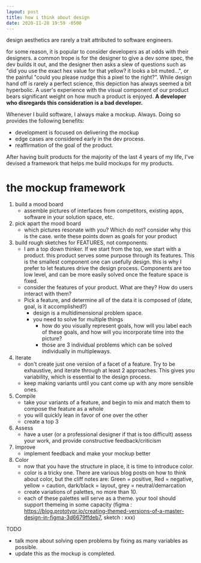 ```yaml
---
layout: post
title: how i think about design
date: 2020-11-28 19:59 -0500
---
```


design aesthetics are rarely a trait attributed to software engineers.

for some reason, it is popular to consider developers as at odds with their designers. a common trope is for the designer to give a dev some spec, the dev builds it out, and the designer then asks a slew of questions such as "did you use the exact hex value for that yellow? it looks a bit muted...", or the painful "could you please nudge this a pixel to the right?". While design hand off is rarely a perfect science, this depiction has always seemed a bit hyperbolic. A user's experience with the visual component of our product bears significant weight on how much a product is enjoyed. **A developer who disregards this consideration is a bad developer.**

Whenever I build software, I always make a mockup. Always. Doing so provides the following benefits:

- development is focused on delivering the mockup
- edge cases are considered early in the dev process.
- reaffirmation of the goal of the product.

After having built products for the majority of the last 4 years of my life, I've devised a framework that helps me build mockups for my products.

# the mockup framework

1. build a mood board
   - assemble pictures of interfaces from competitors, existing apps, software in your solution space, etc.
2. pick apart the mood board
   - which pictures resonate with you? Which do not? consider why this is the case. write these points down as goals for your product
3. build rough sketches for FEATURES, not components.
   - I am a top down thinker. If we start from the top, we start with a product. this product serves some purpose through its features. This is the smallest component one can usefully design. this is why I prefer to let features drive the design process. Components are too low level, and can be more easily solved once the feature space is fixed.
   - consider the features of your product. What are they? How do users interact with them?
   - Pick a feature, and determine all of the data it is composed of (date, goal, is it accomplished?)
     - design is a multidimensional problem space.
     - you need to solve for multiple things
       - how do you visually represent goals, how will you label each of these goals, and how will you incorporate time into the picture?
       - those are 3 individual problems which can be solved individually in multipleways.
4. Iterate
   - don't create just one version of a facet of a feature. Try to be exhaustive, and iterate through at least 2 approaches. This gives you variability, which is essential to the design process.
   - keep making variants until you cant come up with any more sensible ones.
5. Compile
   - take your variants of a feature, and begin to mix and match them to compose the feature as a whole
   - you will quickly lean in favor of one over the other
   - create a top 3
6. Assess
   - have a user (or a professional designer if that is too difficult) assess your work, and provide constructive feedback/criticism
7. Improve
   - implement feedback and make your mockup better
8. Color
   - now that you have the structure in place, it is time to introduce color.
   - color is a tricky one. There are various blog posts on how to think about color, but the cliff notes are: Green = positive, Red = negative, yellow = caution, dark/black = layout, grey = neutral/demarcation
   - create variations of palettes, no more than 10.
   - each of these palettes will serve as a theme. your tool should support themeing in some capacity (figma : https://blog.prototypr.io/creating-themed-versions-of-a-master-design-in-figma-3d6679ffdeb7, sketch : xxx)

TODO

- talk more about solving open problems by fixing as many variables as possible.
- update this as the mockup is completed.
